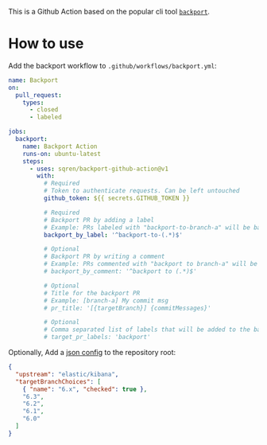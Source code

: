 This is a Github Action based on the popular cli tool [`backport`](https://github.com/sqren/backport).

# How to use

Add the backport workflow to `.github/workflows/backport.yml`:

```yml
name: Backport
on:
  pull_request:
    types:
      - closed
      - labeled

jobs:
  backport:
    name: Backport Action
    runs-on: ubuntu-latest
    steps:
      - uses: sqren/backport-github-action@v1
        with:
          # Required
          # Token to authenticate requests. Can be left untouched
          github_token: ${{ secrets.GITHUB_TOKEN }}

          # Required
          # Backport PR by adding a label
          # Example: PRs labeled with "backport-to-branch-a" will be backported to "branch-a"
          backport_by_label: '^backport-to-(.*)$'

          # Optional
          # Backport PR by writing a comment
          # Example: PRs commented with "backport to branch-a" will be backported to "branch-a"
          # backport_by_comment: '^backport to (.*)$'

          # Optional
          # Title for the backport PR
          # Example: [branch-a] My commit msg
          # pr_title: '[{targetBranch}] {commitMessages}'

          # Optional
          # Comma separated list of labels that will be added to the backport PR.
          # target_pr_labels: 'backport'
```

Optionally, Add a [json config](https://github.com/sqren/backport/blob/master/docs/configuration.md#project-config-backportrcjson) to the repository root:

```json
{
  "upstream": "elastic/kibana",
  "targetBranchChoices": [
    { "name": "6.x", "checked": true },
    "6.3",
    "6.2",
    "6.1",
    "6.0"
  ]
}
```
